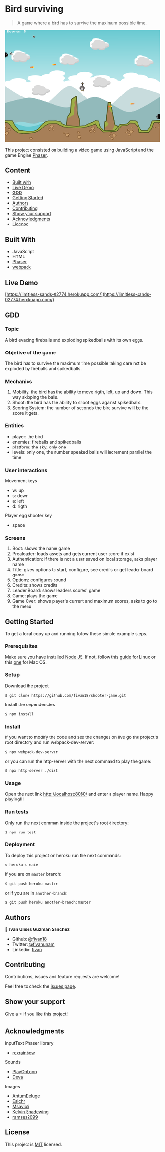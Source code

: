 # Bird surviving

> A game where a bird has to survive the maximum possible time.

<p align="center">
    <img src="image.png">
</p>

This project consisted on building a video game using JavaScript and the game Engine [Phaser](https://phaser.io/).

## Content

- [Built with](#built-with)
- [Live Demo](#live-demo)
- [GDD](#gdd)
- [Getting Started](#getting-started)
- [Authors](#authors)
- [Contributing](#contributing)
- [Show your support](#show-your-support)
- [Acknowledgments](#acknowledgments)
- [License](#license)

## Built With

- JavaScript
- HTML
- [Phaser](https://phaser.io/)
- [webpack](https://webpack.js.org/)

## Live Demo

[https://limitless-sands-02774.herokuapp.com/](https://limitless-sands-02774.herokuapp.com/)

## GDD

### Topic

A bird evading fireballs and exploding spikedballs with its own eggs.

### Objetive of the game

The bird has to survive the maximum time possible taking care not be exploded by fireballs and spikedballs.

### Mechanics
1. Mobility: the bird has the ability to move rigth, left, up and down. This way skipping the balls.
2. Shoot: the bird has the ability to shoot eggs against spikedballs.
3. Scoring System: the number of seconds the bird survive will be the score it gets.

### Entities
- player: the bird
- enemies: fireballs and spikedballs
- platform: the sky, only one
- levels: only one, the number speaked balls will increment parallel the time

### User interactions
Movement keys
- w: up
- s: down
- a: left
- d: rigth

Player egg shooter key
- space

### Screens
1. Boot: shows the name game
2. Prealoader: loads assets and gets current user score if exist
3. Authentication: if there is not a user saved on local storage, asks player name
4. Title: gives options to start, configure, see credits or get leader board game
5. Options: configures sound
6. Credits: shows credits
7. Leader Board: shows leaders scores' game
8. Game: plays the game
9. Game Over: shows player's current and maximum scores, asks to go to the menu


## Getting Started

To get a local copy up and running follow these simple example steps.

### Prerequisites

Make sure you have installed [Node JS](https://nodejs.org/en/). If not, follow this [guide](https://www.geeksforgeeks.org/installation-of-node-js-on-linux/) for Linux or this [one](https://treehouse.github.io/installation-guides/mac/node-mac.html) for Mac OS.

### Setup

Download the project

    $ git clone https://github.com/fivan18/shooter-game.git

Install the dependencies

    $ npm install

### Install

If you want to modify the code and see the changes on live go the project's root directory and run webpack-dev-server:

    $ npx webpack-dev-server

or you can run the http-server with the next command to play the game:

    $ npx http-server ./dist

### Usage

Open the next link [http://localhost:8080/](http://localhost:8080/) and enter a player name. Happy playing!!!

### Run tests

Only run the next comman inside the project's root directory:

    $ npm run test

### Deployment

To deploy this project on heroku run the next commands:

    $ heroku create

if you are on `master` branch:

    $ git push heroku master

or if you are in `another-branch`:

    $ git push heroku another-branch:master


## Authors

👤 **Ivan Ulises Guzman Sanchez**

- Github: [@fivan18](https://github.com/fivan18)
- Twitter: [@fivanunam](https://twitter.com/fivanunam)
- Linkedin: [fivan](https://www.linkedin.com/in/fivan)


## Contributing

Contributions, issues and feature requests are welcome!

Feel free to check the [issues page](https://github.com/fivan18/shooter-game/issues).

## Show your support

Give a ⭐️ if you like this project!

## Acknowledgments

inputText Phaser library
- [rexrainbow](https://rexrainbow.github.io/phaser3-rex-notes/)

Sounds
- [PlayOnLoop](https://opengameart.org/users/playonloop)
- [Deva](https://opengameart.org/users/deva)

Images
- [AntumDeluge](https://opengameart.org/users/antumdeluge)
- [Eslchr](https://opengameart.org/users/eslchr)
- [Msavioti](https://opengameart.org/users/msavioti)
- [Kelvin Shadewing](https://opengameart.org/users/kelvin-shadewing)
- [ramses2099](https://opengameart.org/users/ramses2099)


## License

This project is [MIT](LICENSE) licensed.

